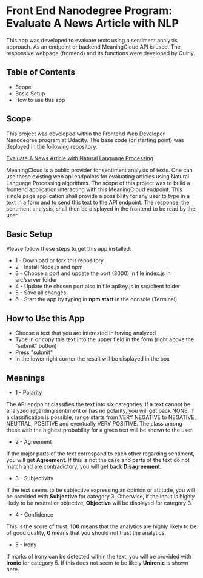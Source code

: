 # Front End Nanodegree Program: Evaluate A News Article with NLP

This app was developed to evaluate texts using a sentiment analysis approach. As an endpoint or backend MeaningCloud API is used. The responsive webpage (frontend) and its functions were developed by Quirly. 

## Table of Contents

* Scope
* Basic Setup
* How to use this app

## Scope

This project was developed within the Frontend Web Developer Nanodegree program at Udacity. The base code (or starting point)
was deployed in the  following repository.

[Evaluate A News Article with Natural Language Processing](https://github.com/udacity/fend/tree/refresh-2019/projects/evaluate-news-nlp)

MeaningCloud is a public provider for sentiment analysis of texts. One can use these existing web api endpoints for evaluating articles 
using Natural Language Processing algorithms. The scope of this project was to build a frontend application interacting with this MeaningCloud endpoint. This single page application shall provide a possibility for any user to type in a text in a form and to send this text to the API endpoint. The response, the sentiment analysis, shall then be displayed in the frontend to be read by the user.

## Basic Setup

Please follow these steps to get this app installed:

* 1 - Download or fork this repository
* 2 - Install Node.js and npm
* 3 - Choose a port and update the port (3000) in file index.js in src/server folder 
* 4 - Update the chosen port also in file apikey.js in src/client folder
* 5 - Save all changes
* 6 - Start the app by typing in **npm start** in the console (Terminal)


## How to Use this App

* Choose a text that you are interested in having analyzed
* Type in or copy this text into the upper field in the form (right above the "submit" button)
* Press "submit"
* In the lower right corner the result will be displayed in the box

## Meanings

* 1 - Polarity

The API endpoint classifies the text into six categories. If a text cannot be analyzed regarding sentiment or has no polarity, 
you will get back NONE. If a classification is possible, range starts from VERY NEGATIVE to NEGATIVE, NEUTRAL, POSITIVE and eventually
VERY POSITIVE. The class among these with the highest probability for a given text will be shown to the user.

* 2 - Agreement

If the major parts of the text correspond to each other regarding sentiment, you will get **Agreement**. If this is not the case and parts of the text do not match and are contradictory, you will get back **Disagreement**.

* 3 - Subjectivity

If the text seems to be subjective expressing an opinion or attitude, you will be provided with **Subjective** for category 3. Otherwise, if the input is highly likely to be neutral or objective, **Objective** will be displayed for category 3.

* 4 - Confidence

This is the score of trust. **100** means that the analytics are highly likely to be of good quality, **0** means that you should not trust the analytics.

* 5 - Irony

If marks of irony can be detected within the text, you will be provided with **Ironic** for category 5. If this does not seem to be likely **Unironic** is shown here.




